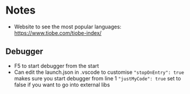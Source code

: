 # Notes 

- Website to see the most popular languages: https://www.tiobe.com/tiobe-index/ 

## Debugger 
- F5 to start debugger from the start 
- Can edit the launch.json in .vscode to customise 
    ```"stopOnEntry": true``` makes sure you start debugger from line 1 
    ```"justMyCode": true``` set to false if you want to go into external libs 
    